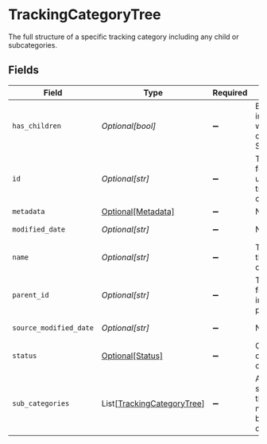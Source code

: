 # TrackingCategoryTree

The full structure of a specific tracking category including any child or subcategories.


## Fields

| Field                                                                     | Type                                                                      | Required                                                                  | Description                                                               | Example                                                                   |
| ------------------------------------------------------------------------- | ------------------------------------------------------------------------- | ------------------------------------------------------------------------- | ------------------------------------------------------------------------- | ------------------------------------------------------------------------- |
| `has_children`                                                            | *Optional[bool]*                                                          | :heavy_minus_sign:                                                        | Boolean value indicating whether this category has SubCategories          |                                                                           |
| `id`                                                                      | *Optional[str]*                                                           | :heavy_minus_sign:                                                        | The identifier for the item, unique per tracking category                 |                                                                           |
| `metadata`                                                                | [Optional[Metadata]](../../models/shared/metadata.md)                     | :heavy_minus_sign:                                                        | N/A                                                                       |                                                                           |
| `modified_date`                                                           | *Optional[str]*                                                           | :heavy_minus_sign:                                                        | N/A                                                                       | 2022-10-23T00:00:00.000Z                                                  |
| `name`                                                                    | *Optional[str]*                                                           | :heavy_minus_sign:                                                        | The name of the tracking category                                         |                                                                           |
| `parent_id`                                                               | *Optional[str]*                                                           | :heavy_minus_sign:                                                        | The identifier for this item's immediate parent                           |                                                                           |
| `source_modified_date`                                                    | *Optional[str]*                                                           | :heavy_minus_sign:                                                        | N/A                                                                       | 2022-10-23T00:00:00.000Z                                                  |
| `status`                                                                  | [Optional[Status]](../../models/shared/status.md)                         | :heavy_minus_sign:                                                        | Current state of the tracking category.                                   |                                                                           |
| `sub_categories`                                                          | List[[TrackingCategoryTree](../../models/shared/trackingcategorytree.md)] | :heavy_minus_sign:                                                        | A collection of subcategories that are nested beneath this category.      |                                                                           |